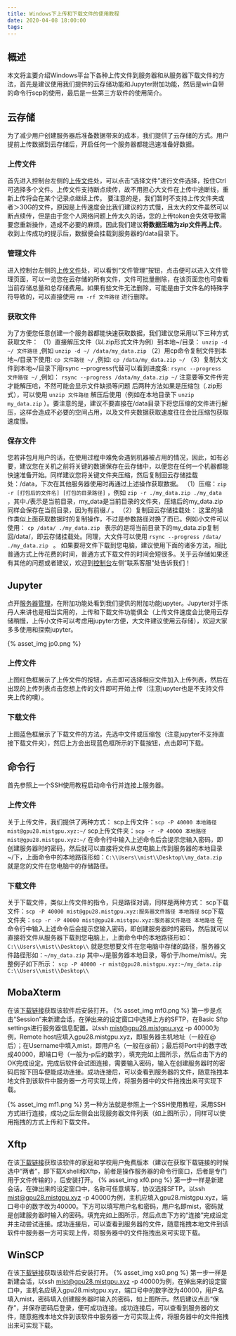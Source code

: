 ```yaml
---
title: Windows下上传和下载文件的使用教程
date: 2020-04-08 18:00:00
tags:
---
```

## 概述
本文将主要介绍Windows平台下各种上传文件到服务器和从服务器下载文件的方法，首先是建议使用我们提供的云存储功能和Jupyter附加功能，然后是win自带的命令行scp的使用，最后是一些第三方软件的使用简介。

## 云存储
为了减少用户创建服务器后准备数据带来的成本，我们提供了云存储的方式。用户提前上传数据到云存储后，开启任何一个服务器都能迅速准备好数据。
### 上传文件
首先进入控制台左侧的[上传文件](https://mistgpu.com/upload/)处，可以点击“选择文件”进行文件选择，按住Ctrl可选择多个文件。上传文件支持断点续传，故不用担心大文件在上传中途断线，重新上传将会在某个记录点继续上传。
要注意的是，我们暂时不支持上传文件夹或者＞30G的文件，原因是上传速度会比我们建议的方式慢，且太大的文件虽然可以断点续传，但是由于您个人网络问题上传太久的话，您的上传token会失效导致需要您重新操作，造成不必要的麻烦。因此我们建议**将数据压缩为zip文件再上传**。收到上传成功的提示后，数据便会挂载到服务器的/data目录下。
### 管理文件
进入控制台左侧的[上传文件](https://mistgpu.com/upload/)处，可以看到“文件管理”按钮，点击便可以进入文件管理页面，可以一览您在云存储的所有文件，文件可批量删除，在该页面您也可查看当前存储总量和总存储费用。如果有些文件无法删除，可能是由于文件名的特殊字符导致的，可以直接使用 `rm -rf 文件路径` 进行删除。
### 获取文件
为了方便您任意创建一个服务器都能快速获取数据，我们建议您采用以下三种方式获取文件：
（1）直接解压文件（以.zip形式文件为例）到本地~/目录： `unzip -d ~/ 文件路径`  ,例如  `unzip -d ~/ /data/my_data.zip`
（2）用cp命令复制文件到本地~/目录下使用: `cp 文件路径 ~/` ,例如:  `cp /data/my_data.zip ~/`
（3）复制大文件到本地~/目录下用rsync --progress代替可以看到进度条: `rsync --progress 文件路径 ~/`  ,例如：  `rsync --progress /data/my_data.zip ~/`  注意要等文件传完才能解压哈，不然可能会显示文件缺损等问题
后两种方法如果是压缩包（.zip形式），可以使用  `unzip 文件路径`  解压后使用（例如在本地目录下  `unzip my_data.zip`  ）。要注意的是，建议不要直接在/data目录下将您压缩的文件进行解压，这样会造成不必要的空间占用，以及文件夹数据获取速度往往会比压缩包获取速度慢。
### 保存文件
您若非包月用户的话，在使用过程中难免会遇到机器被占用的情况，因此，如有必要，建议您在关机之前将关键的数据保存在云存储中，以便您在任何一个机器都能快速准备开始。同样建议您将关键文件夹压缩，然后复制回云存储挂载处：/data，下次在其他服务器使用时再通过上述操作获取数据。
（1）压缩：`zip -r [打包后的文件名] [打包的目录路径]`  ，例如 `zip -r ./my_data.zip ./my_data` ，其中./表示是当前目录，my_data是当前目录的文件夹，压缩后的my_data.zip同样会保存在当前目录，因为有前缀./  。
（2）复制回云存储挂载处： 这里的操作类似上面获取数据时的复制操作，不过是参数路径对换了而已。例如小文件可以使用： `cp /data/ ./my_data.zip ` 表示的是将当前目录下的my_data.zip复制回/data/，即云存储挂载处。同理，大文件可以使用  `rsync --progress /data/ ./my_data.zip ` 。
如果要将文件下载到您电脑，建议使用下面的诸多方法，相比普通方式上传花费的时间，普通方式下载文件的时间会短很多。关于云存储如果还有其他的问题或者建议，欢迎到[控制台](https://mistgpu.com/user/)左侧“联系客服”处告诉我们！

## Jupyter
点开[服务器管理](https://mistgpu.com/user/)，在附加功能处看到我们提供的附加功能jupyter。Jupyter对于炼丹人来讲也是相当实用的，上传和下载文件功能俱全（上传文件速度会比使用云存储稍慢，上传小文件可以考虑用jupyter方便，大文件建议使用云存储），欢迎大家多多使用和探索jupyter。

{% asset_img jp0.png %}

### 上传文件
上图红色框展示了上传文件的按钮，点击即可选择相应文件加入上传列表，然后在出现的上传列表点击您想上传的文件即可开始上传（注意jupyter也是不支持文件夹上传的噢）。
### 下载文件
上图蓝色框展示了下载文件的方法，先选中文件或压缩包（注意jupyter不支持直接下载文件夹），然后上方会出现蓝色框所示的下载按钮，点击即可下载。

## 命令行
首先参照上一个SSH使用教程启动命令行并连接上服务器。
### 上传文件
关于上传文件，我们提供了两种方式：
scp上传文件：`scp -P 40000 本地路径 mist@gpu28.mistgpu.xyz:~/`
scp上传文件夹：`scp -r -P 40000 本地路径 mist@gpu28.mistgpu.xyz:~/`
在命令行中输入上述命令后会提示您输入密码，即创建服务器时的密码，然后就可以直接将文件从您电脑上传到服务器的本地目录~/下，上面命令中的本地路径形如：`C:\\Users\\mist\\Desktop\\my_data.zip` 就是您的文件在您电脑中的存储路径。
### 下载文件
关于下载文件，类似上传文件的指令，只是路径对调，同样是两种方式：
scp下载文件：`scp -P 40000 mist@gpu28.mistgpu.xyz:服务器文件路径 本地路径`
scp下载文件夹：`scp -r -P 40000 mist@gpu28.mistgpu.xyz:服务器文件路径 本地路径`
在命令行中输入上述命令后会提示您输入密码，即创建服务器时的密码，然后就可以直接将文件从服务器下载到您电脑上，上面命令中的本地路径形如：`C:\\Users\\mist\\Desktop\\` 就是您想要文件在您电脑中存储的路径，服务器文件路径形如：`~/my_data.zip`  其中~/是服务器本地目录，等价于/home/mist/。完整例子如下所示：
`scp -P 40000 -r mist@gpu28.mistgpu.xyz:~/my_data.zip C:\\Users\\mist\\Desktop\\ `  

## MobaXterm
在该[下载链接](https://mobaxterm.mobatek.net/download.html)获取该软件后安装打开。
{% asset_img mf0.png %}
第一步是点击“Session”来新建会话，在弹出来的设定窗口中选择上方的SFTP，在Basic Sftp settings进行服务器信息配置。以ssh mist@gpu28.mistgpu.xyz -p 40000为例，Remote host应填入gpu28.mistgpu.xyz，即服务器主机地址（一般在@后）；在Username中填入mist，即用户名（一般在@前）；最后将Port中的数字改成40000，即端口号（一般为-p后的数字），填充完如上图所示，然后点击下方的OK完成设定。完成后软件会试图连接，需要输入密码，输入在创建服务器时的密码后按下回车便能成功连接。成功连接后，可以查看到服务器的文件，随意拖拽本地文件到该软件中服务器一方可实现上传，将服务器中的文件拖拽出来可实现下载。

{% asset_img mf1.png %}
另一种方法就是参照上一个SSH使用教程，采用SSH方式进行连接，成功之后左侧会出现服务器文件列表（如上图所示），同样可以使用拖拽的方式上传和下载文件。

## Xftp
在该[下载链接](https://www.netsarang.com/zh/free-for-home-school/)获取该软件的家庭和学校用户免费版本（建议在获取下载链接的时候选中“两者”，即下载Xshell和Xftp，前者是操作服务器的命令行窗口，后者是专门用于文件传输的），后安装打开。
{% asset_img xf0.png %}
第一步一样是新建会话，在弹出来的设定窗口中，名称可任意填写，协议选择SFTP。以ssh mist@gpu28.mistgpu.xyz -p 40000为例，主机应填入gpu28.mistgpu.xyz，端口号中的数字改为40000。下方可以填写用户名和密码，用户名即mist，密码就是创建服务器时输入的密码。填充完如上图所示，然后点击下方的“连接”完成设定并主动尝试连接。成功连接后，可以查看到服务器的文件，随意拖拽本地文件到该软件中服务器一方可实现上传，将服务器中的文件拖拽出来可实现下载。

## WinSCP
在该[下载链接](https://winscp.net/eng/download.php)获取该软件后安装打开。
{% asset_img xs0.png %}
第一步一样是新建会话，以ssh mist@gpu28.mistgpu.xyz -p 40000为例，在弹出来的设定窗口中，主机名应填入gpu28.mistgpu.xyz，端口号中的数字改为40000，用户名填入mist，密码填入创建服务器时输入的密码，如上图所示。然后建议点击“保存”，并保存密码后登录，便可成功连接。成功连接后，可以查看到服务器的文件，随意拖拽本地文件到该软件中服务器一方可实现上传，将服务器中的文件拖拽出来可实现下载。